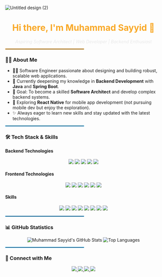 ![Untitled design (2)](https://github.com/user-attachments/assets/b62a7283-9c17-4cc3-a7c3-cc8682211d15)
<h1 align="center" style="color: #F9A826;">Hi there, I'm Muhammad Sayyid 👋</h1>

<p align="center" style="font-style: italic; color: #E8E8E8;">
  <i>Aspiring Software Architect | Web Developer | Backend Enthusiast</i>
</p>

<hr style="border: 1px solid #F9A826; width: 50%;">

### 👨‍💻 About Me
- 🧑‍💻 Software Engineer passionate about designing and building robust, scalable web applications.
- 🌱 Currently deepening my knowledge in **Backend Development** with **Java** and **Spring Boot**.
- 🎯 Goal: To become a skilled **Software Architect** and develop complex backend systems.
- 📖 Exploring **React Native** for mobile app development (not pursuing mobile dev but enjoy the exploration).
- ✨ Always eager to learn new skills and stay updated with the latest technologies.

<hr style="border: 1px solid #36b6ff; width: 50%;">

### 🛠️ Tech Stack & Skills

#### Backend Technologies
<p align="center">
  <img src="https://img.shields.io/badge/Java-ED8B00?style=for-the-badge&logo=openjdk&logoColor=white" />
  <img src="https://img.shields.io/badge/Spring-6DB33F?style=for-the-badge&logo=spring&logoColor=white" />
  <img src="https://img.shields.io/badge/Spring%20Boot-6DB33F?style=for-the-badge&logo=spring-boot&logoColor=white" />
  <img src="https://img.shields.io/badge/MySQL-005C84?style=for-the-badge&logo=mysql&logoColor=white" />
  <img src="https://img.shields.io/badge/PostgreSQL-316192?style=for-the-badge&logo=postgresql&logoColor=white" />
</p>

#### Frontend Technologies
<p align="center">
  <img src="https://img.shields.io/badge/Next.js-000000?style=for-the-badge&logo=next.js&logoColor=white" />
  <img src="https://img.shields.io/badge/React-61DAFB?style=for-the-badge&logo=react&logoColor=black" />
  <img src="https://img.shields.io/badge/JavaScript-F7DF1E?style=for-the-badge&logo=javascript&logoColor=black" />
  <img src="https://img.shields.io/badge/TypeScript-3178C6?style=for-the-badge&logo=typescript&logoColor=white" />
  <img src="https://img.shields.io/badge/HTML5-E34F26?style=for-the-badge&logo=html5&logoColor=white" />
  <img src="https://img.shields.io/badge/CSS3-1572B6?style=for-the-badge&logo=css3&logoColor=white" />
</p>

#### Skills
<p align="center">
  <img src="https://img.shields.io/badge/Git-F05032?style=for-the-badge&logo=git&logoColor=white" />
  <img src="https://img.shields.io/badge/Docker-2496ED?style=for-the-badge&logo=docker&logoColor=white" />
  <img src="https://img.shields.io/badge/REST%20APIs-FF6C37?style=for-the-badge&logo=postman&logoColor=white" />
  <img src="https://img.shields.io/badge/JUnit-25A162?style=for-the-badge&logo=junit5&logoColor=white" />
  <img src="https://img.shields.io/badge/Maven-C71A36?style=for-the-badge&logo=apache-maven&logoColor=white" />
  <img src="https://img.shields.io/badge/Hibernate-59666C?style=for-the-badge&logo=hibernate&logoColor=white" />
  <img src="https://img.shields.io/badge/Linux-FCC624?style=for-the-badge&logo=linux&logoColor=black" />
  <img src="https://img.shields.io/badge/AWS-232F3E?style=for-the-badge&logo=amazon-aws&logoColor=white" />
</p>

<hr style="border: 1px solid #36b6ff; width: 50%;">

### 📊 GitHub Statistics

<div align="center">
 <img src="https://github-readme-stats.vercel.app/api?username=SayyeedDeveloper&show_icons=true&theme=dark&bg_color=0D1117&text_color=36b6ff&icon_color=89CFF0&title_color=36b6ff" alt="Muhammad Sayyid's GitHub Stats" />
  <img src="https://github-readme-stats.vercel.app/api/top-langs/?username=SayyeedDeveloper&layout=compact&theme=dark&bg_color=0D1117&text_color=36b6ff&icon_color=89CFF0&title_color=36b6ff" alt="Top Languages" />
</div>

<hr style="border: 1px solid #36b6ff; width: 50%;">

### 🔗 Connect with Me

<p align="center">
  <a href="https://github.com/SayyeedDeveloper" target="_blank">
    <img src="https://img.shields.io/badge/GitHub-181717?style=for-the-badge&logo=github&logoColor=white" />
  </a>
  <a href="https://linkedin.com/in/sayyeeddeveloper" target="_blank">
    <img src="https://img.shields.io/badge/LinkedIn-0077B5?style=for-the-badge&logo=linkedin&logoColor=white" />
  </a>
  <a href="https://instagram.com/tursunov_muhammadsayyid" target="_blank">
    <img src="https://img.shields.io/badge/Instagram-E4405F?style=for-the-badge&logo=instagram&logoColor=white" />
  </a>
  <a href="https://t.me/tursunov_muhammadsayyid" target="_blank">
    <img src="https://img.shields.io/badge/Telegram-2CA5E0?style=for-the-badge&logo=telegram&logoColor=white" />
  </a>
</p>
